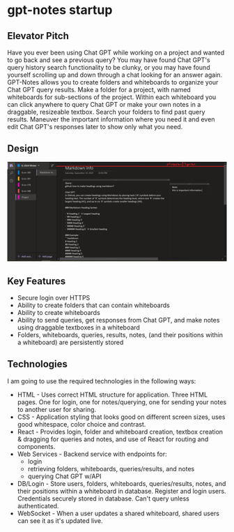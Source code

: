 # gpt-notes startup

## Elevator Pitch

Have you ever been using Chat GPT while working on a project and wanted to go back and see a previous query? You may have found Chat GPT's query history search functionality to be clunky, or you may have found yourself scrolling up and down through a chat looking for an answer again. GPT-Notes allows you to create folders and whiteboards to organize your Chat GPT query results. Make a folder for a project, with named whiteboards for sub-sections of the project. Within each whiteboard you can click anywhere to query Chat GPT or make your own notes in a draggable, resizeable textbox. Search your folders to find past query results. Maneuver the important information where you need it and even edit Chat GPT's responses later to show only what you need.

## Design
![Screenshot of how GPT-Notes might look when finished; it shows a user logged in and their project, the whiteboard they're using, a query and its response from Chat GPT, and a note the user made](gpt-notes_design.PNG)

## Key Features
* Secure login over HTTPS
* Ability to create folders that can contain whiteboards
* Ability to create whiteboards
* Ability to send queries, get responses from Chat GPT, and make notes using draggable textboxes in a whiteboard
* Folders, whiteboards, queries, results, notes, (and their positions within a whiteboard) are persistently stored

## Technologies
I am going to use the required technologies in the following ways:
* HTML - Uses correct HTML structure for application. Three HTML pages. One for login, one for notes/querying, one for sending your notes to another user for sharing.
* CSS - Application styling that looks good on different screen sizes, uses good whitespace, color choice and contrast.
* React - Provides login, folder and whiteboard creation, textbox creation & dragging for queries and notes, and use of React for routing and components.
* Web Services - Backend service with endpoints for:
  * login
  * retrieving folders, whiteboards, queries/results, and notes
  * querying Chat GPT w/API
* DB/Login - Store users, folders, whiteboards, queries/results, notes, and their positions within a whiteboard in database. Register and login users. Credentials securely stored in database. Can't query unless authenticated.
* WebSocket - When a user updates a shared whiteboard, shared users can see it as it's updated live.